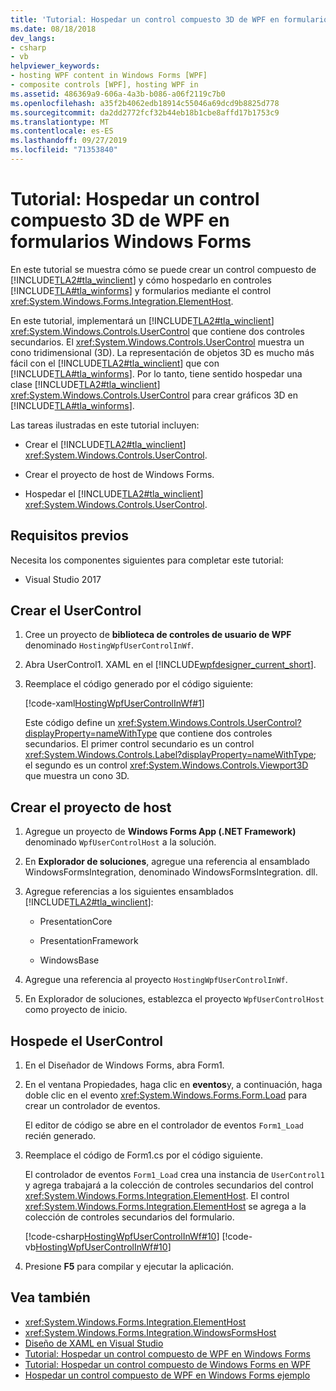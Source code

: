 ```yaml
---
title: 'Tutorial: Hospedar un control compuesto 3D de WPF en formularios Windows Forms'
ms.date: 08/18/2018
dev_langs:
- csharp
- vb
helpviewer_keywords:
- hosting WPF content in Windows Forms [WPF]
- composite controls [WPF], hosting WPF in
ms.assetid: 486369a9-606a-4a3b-b086-a06f2119c7b0
ms.openlocfilehash: a35f2b4062edb18914c55046a69dcd9b8825d778
ms.sourcegitcommit: da2dd2772fcf32b44eb18b1cbe8affd17b1753c9
ms.translationtype: MT
ms.contentlocale: es-ES
ms.lasthandoff: 09/27/2019
ms.locfileid: "71353840"
---
```

# <a name="walkthrough-hosting-a-3-d-wpf-composite-control-in-windows-forms"></a>Tutorial: Hospedar un control compuesto 3D de WPF en formularios Windows Forms

En este tutorial se muestra cómo se puede crear un control compuesto de [!INCLUDE[TLA2#tla_winclient](../../../../includes/tla2sharptla-winclient-md.md)] y cómo hospedarlo en controles [!INCLUDE[TLA#tla_winforms](../../../../includes/tlasharptla-winforms-md.md)] y formularios mediante el control <xref:System.Windows.Forms.Integration.ElementHost>.

En este tutorial, implementará un [!INCLUDE[TLA2#tla_winclient](../../../../includes/tla2sharptla-winclient-md.md)] <xref:System.Windows.Controls.UserControl> que contiene dos controles secundarios. El <xref:System.Windows.Controls.UserControl> muestra un cono tridimensional (3D). La representación de objetos 3D es mucho más fácil con el [!INCLUDE[TLA2#tla_winclient](../../../../includes/tla2sharptla-winclient-md.md)] que con [!INCLUDE[TLA#tla_winforms](../../../../includes/tlasharptla-winforms-md.md)]. Por lo tanto, tiene sentido hospedar una clase [!INCLUDE[TLA2#tla_winclient](../../../../includes/tla2sharptla-winclient-md.md)] <xref:System.Windows.Controls.UserControl> para crear gráficos 3D en [!INCLUDE[TLA#tla_winforms](../../../../includes/tlasharptla-winforms-md.md)].

Las tareas ilustradas en este tutorial incluyen:

- Crear el [!INCLUDE[TLA2#tla_winclient](../../../../includes/tla2sharptla-winclient-md.md)] <xref:System.Windows.Controls.UserControl>.

- Crear el proyecto de host de Windows Forms.

- Hospedar el [!INCLUDE[TLA2#tla_winclient](../../../../includes/tla2sharptla-winclient-md.md)] <xref:System.Windows.Controls.UserControl>.

## <a name="prerequisites"></a>Requisitos previos

Necesita los componentes siguientes para completar este tutorial:

- Visual Studio 2017

<a name="To_Create_the_UserControl"></a>
## <a name="create-the-usercontrol"></a>Crear el UserControl

1. Cree un proyecto de **biblioteca de controles de usuario de WPF** denominado `HostingWpfUserControlInWf`.

2. Abra UserControl1. XAML en el [!INCLUDE[wpfdesigner_current_short](../../../../includes/wpfdesigner-current-short-md.md)].

3. Reemplace el código generado por el código siguiente:

     [!code-xaml[HostingWpfUserControlInWf#1](~/samples/snippets/csharp/VS_Snippets_Wpf/HostingWpfUserControlInWf/CSharp/HostingWpfUserControlInWf/ConeControl.xaml#1)]

     Este código define un <xref:System.Windows.Controls.UserControl?displayProperty=nameWithType> que contiene dos controles secundarios. El primer control secundario es un control <xref:System.Windows.Controls.Label?displayProperty=nameWithType>; el segundo es un control <xref:System.Windows.Controls.Viewport3D> que muestra un cono 3D.

<a name="To_Create_the_Windows_Forms_Host_Project"></a>
## <a name="create-the-host-project"></a>Crear el proyecto de host

1. Agregue un proyecto de **Windows Forms App (.NET Framework)** denominado `WpfUserControlHost` a la solución.

2. En **Explorador de soluciones**, agregue una referencia al ensamblado WindowsFormsIntegration, denominado WindowsFormsIntegration. dll.

3. Agregue referencias a los siguientes ensamblados [!INCLUDE[TLA2#tla_winclient](../../../../includes/tla2sharptla-winclient-md.md)]:

    - PresentationCore

    - PresentationFramework

    - WindowsBase

4. Agregue una referencia al proyecto `HostingWpfUserControlInWf`.

5. En Explorador de soluciones, establezca el proyecto `WpfUserControlHost` como proyecto de inicio.

<a name="To_Host_the_Windows_Presentation_Foundation"></a>
## <a name="host-the-usercontrol"></a>Hospede el UserControl

1. En el Diseñador de Windows Forms, abra Form1.

2. En el ventana Propiedades, haga clic en **eventos**y, a continuación, haga doble clic en el evento <xref:System.Windows.Forms.Form.Load> para crear un controlador de eventos.

     El editor de código se abre en el controlador de eventos `Form1_Load` recién generado.

3. Reemplace el código de Form1.cs por el código siguiente.

     El controlador de eventos `Form1_Load` crea una instancia de `UserControl1` y agrega trabajará a la colección de controles secundarios del control <xref:System.Windows.Forms.Integration.ElementHost>. El control <xref:System.Windows.Forms.Integration.ElementHost> se agrega a la colección de controles secundarios del formulario.

     [!code-csharp[HostingWpfUserControlInWf#10](~/samples/snippets/csharp/VS_Snippets_Wpf/HostingWpfUserControlInWf/CSharp/WpfUserControlHost/Form1.cs#10)]
     [!code-vb[HostingWpfUserControlInWf#10](~/samples/snippets/visualbasic/VS_Snippets_Wpf/HostingWpfUserControlInWf/VisualBasic/WpfUserControlHost/Form1.vb#10)]

4. Presione **F5** para compilar y ejecutar la aplicación.

## <a name="see-also"></a>Vea también

- <xref:System.Windows.Forms.Integration.ElementHost>
- <xref:System.Windows.Forms.Integration.WindowsFormsHost>
- [Diseño de XAML en Visual Studio](/visualstudio/designers/designing-xaml-in-visual-studio)
- [Tutorial: Hospedar un control compuesto de WPF en Windows Forms](walkthrough-hosting-a-wpf-composite-control-in-windows-forms.md)
- [Tutorial: Hospedar un control compuesto de Windows Forms en WPF](walkthrough-hosting-a-windows-forms-composite-control-in-wpf.md)
- [Hospedar un control compuesto de WPF en Windows Forms ejemplo](https://go.microsoft.com/fwlink/?LinkID=160001)
